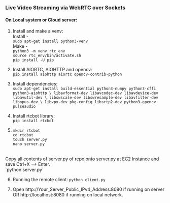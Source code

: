 ### Live Video Streaming via WebRTC over Sockets

#### On Local system or Cloud server:

1. Install and make a venv:  <br /> 
Install -  <br />
    `sudo apt-get install python3-venv` <br />
Make -  <br />
    `python3 -m venv rtc_env` <br />
    `source rtc_env/bin/activate.sh` <br />
    `pip install -U pip` <br />

2. Install AIORTC, AIOHTTP and opencv: <br />
    `pip install aiohttp aiortc opencv-contrib-python` <br />

3. Install dependencies: <br /> 
    `sudo apt-get install build-essential python3-numpy python3-cffi python3-aiohttp \
    libavformat-dev libavcodec-dev libavdevice-dev libavutil-dev \
    libswscale-dev libswresample-dev libavfilter-dev libopus-dev \
    libvpx-dev pkg-config libsrtp2-dev python3-opencv pulseaudio`

4. Install rtcbot library: <br />
    `pip install rtcbot`

5.  `mkdir rtcbot` <br />
    `cd rtcbot` <br />
    `touch server.py` <br />
    `nano server.py` <br />
<br />
Copy all contents of server.py of repo onto server.py at EC2 Instance and save Ctrl+X --> Enter. <br />
    `python server.py` <br /> 

6. Running the remote client:
    `python client.py`

7. Open http://Your_Server_Public_IPv4_Address:8080 if running on server OR http://localhost:8080 if running on local network.